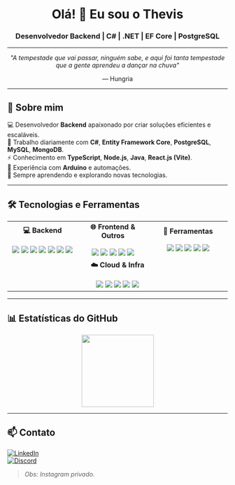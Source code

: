 <h1 align="center">Olá! 👋 Eu sou o Thevis</h1>
<h3 align="center">Desenvolvedor Backend | C# | .NET | EF Core | PostgreSQL</h3>

---

<p align="center"><i>"A tempestade que vai passar, ninguém sabe, e aqui foi tanta tempestade que a gente aprendeu a dançar na chuva"</i></p>
<p align="center">— Hungria</p>

---

## 📌 Sobre mim
💻 Desenvolvedor **Backend** apaixonado por criar soluções eficientes e escaláveis.  
🚀 Trabalho diariamente com **C#**, **Entity Framework Core**, **PostgreSQL**, **MySQL**, **MongoDB**.  
⚡ Conhecimento em **TypeScript**, **Node.js**, **Java**, **React.js (Vite)**.  
🔌 Experiência com **Arduino** e automações.  
🎯 Sempre aprendendo e explorando novas tecnologias.  

---

## 🛠️ Tecnologias e Ferramentas

<div align="center">

<table>
<tr>

<td align="center" width="300px">
<b>💻 Backend</b><br><br>
<img src="https://img.shields.io/badge/-C%23-239120?style=flat-square&logo=c-sharp&logoColor=white" />
<img src="https://img.shields.io/badge/-.NET-512BD4?style=flat-square&logo=dotnet&logoColor=white" />
<img src="https://img.shields.io/badge/-Entity%20Framework%20Core-512BD4?style=flat-square" />
<img src="https://img.shields.io/badge/-PostgreSQL-316192?style=flat-square&logo=postgresql&logoColor=white" />
<img src="https://img.shields.io/badge/-MySQL-4479A1?style=flat-square&logo=mysql&logoColor=white" />
<img src="https://img.shields.io/badge/-MongoDB-47A248?style=flat-square&logo=mongodb&logoColor=white" />
<img src="https://img.shields.io/badge/-Java-007396?style=flat-square&logo=java&logoColor=white" />
</td>

<td align="center" width="300px">
<b>🌐 Frontend & Outros</b><br><br>
<img src="https://img.shields.io/badge/-TypeScript-3178C6?style=flat-square&logo=typescript&logoColor=white" />
<img src="https://img.shields.io/badge/-React-61DAFB?style=flat-square&logo=react&logoColor=black" />
<img src="https://img.shields.io/badge/-Vite-646CFF?style=flat-square&logo=vite&logoColor=white" />
<img src="https://img.shields.io/badge/-Node.js-339933?style=flat-square&logo=node.js&logoColor=white" />
<img src="https://img.shields.io/badge/-Arduino-00979D?style=flat-square&logo=arduino&logoColor=white" />
</td>

<td align="center" width="300px">
<b>🔧 Ferramentas</b><br><br>
<img src="https://img.shields.io/badge/-Visual%20Studio-5C2D91?style=flat-square&logo=visual-studio&logoColor=white" />
<img src="https://img.shields.io/badge/-VS%20Code-007ACC?style=flat-square&logo=visual-studio-code&logoColor=white" />
<img src="https://img.shields.io/badge/-Git-F05032?style=flat-square&logo=git&logoColor=white" />
<img src="https://img.shields.io/badge/-DBeaver-372923?style=flat-square&logo=dbeaver&logoColor=white" />
<img src="https://img.shields.io/badge/-Mongo%20Compass-47A248?style=flat-square&logo=mongodb&logoColor=white" />
</td>

</tr>
<tr>

<td align="center" colspan="3">
<b>☁️ Cloud & Infra</b><br><br>
<img src="https://img.shields.io/badge/-AWS-232F3E?style=flat-square&logo=amazon-aws&logoColor=white" />
<img src="https://img.shields.io/badge/-Google%20Cloud-4285F4?style=flat-square&logo=google-cloud&logoColor=white" />
<img src="https://img.shields.io/badge/-DigitalOcean-0080FF?style=flat-square&logo=digitalocean&logoColor=white" />
<img src="https://img.shields.io/badge/-Docker-2496ED?style=flat-square&logo=docker&logoColor=white" />
<img src="https://img.shields.io/badge/-GitHub%20Actions-2088FF?style=flat-square&logo=github-actions&logoColor=white" />
</td>

</tr>
</table>

</div>

---

## 📊 Estatísticas do GitHub
<p align="center">
  <img src="https://github-readme-stats.vercel.app/api?username=Thevis-07&show_icons=true&theme=tokyonight" height="165"/>
</p>

---

## 📫 Contato
[![LinkedIn](https://img.shields.io/badge/-LinkedIn-0A66C2?style=for-the-badge&logo=linkedin&logoColor=white)](SEU_LINKEDIN)  
[![Discord](https://img.shields.io/badge/-Discord-5865F2?style=for-the-badge&logo=discord&logoColor=white)](SEU_DISCORD)  

> *Obs: Instagram privado.*
